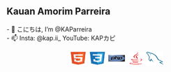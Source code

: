 <h2> Kauan Amorim Parreira </h2>
- 👋 こにちは, I’m @KAParreira <br>
- 📫 Insta: @kap.ii_ YouTube: KAPカピ

<div style="display: inline_block" align="center"><br>
   <img margin="auto 20px auto 20px" align="center" alt="HTML" height="30" width="40" src="https://raw.githubusercontent.com/devicons/devicon/master/icons/html5/html5-original.svg">
  <img margin="auto 20px auto 20px" align="center" alt="CSS" height="30" width="40" src="https://raw.githubusercontent.com/devicons/devicon/master/icons/css3/css3-original.svg">
  <img margin="auto 20px auto 20px" align="center" alt="Php" height="30" width="40" src="https://raw.githubusercontent.com/devicons/devicon/master/icons/php/php-original.svg">
  <img margin="auto 20px auto 20px" align="center" alt="Java" height="30" width="40" src="https://raw.githubusercontent.com/devicons/devicon/master/icons/java/java-plain.svg">
    <img margin="auto 20px auto 20px" align="center" alt="SQL" height="30" width="40" src="https://raw.githubusercontent.com/devicons/devicon/master/icons/mysql/mysql-original.svg">
  </div>


<!---
KAParreira/KAParreira is a ✨ special ✨ repository because its `README.md` (this file) appears on your GitHub profile.
You can click the Preview link to take a look at your changes.
--->
